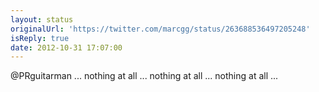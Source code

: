 ```yaml
---
layout: status
originalUrl: 'https://twitter.com/marcgg/status/263688536497205248'
isReply: true
date: 2012-10-31 17:07:00
---
```


@PRguitarman ... nothing at all ... nothing at all ... nothing at all ...
